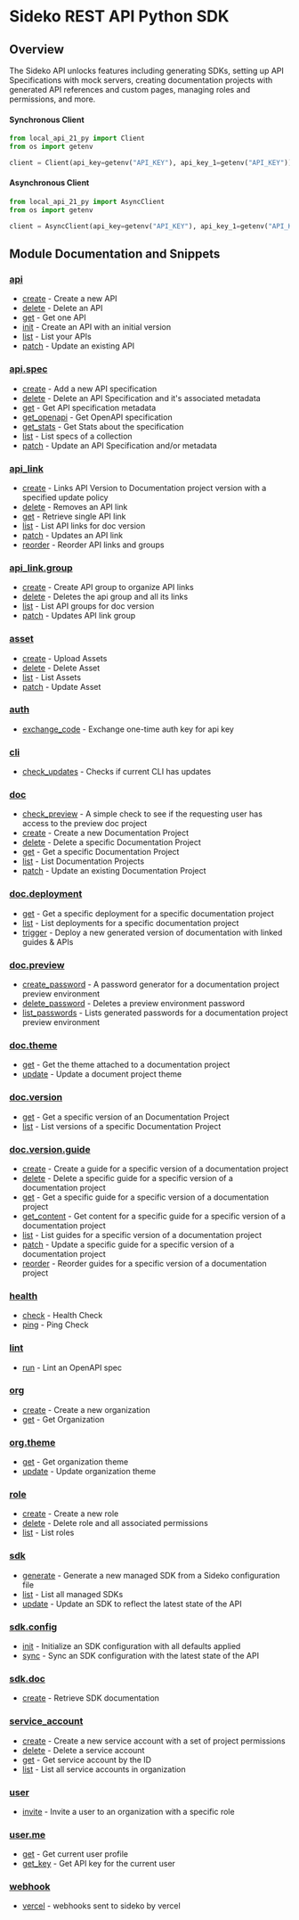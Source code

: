 
# Sideko REST API Python SDK

## Overview
The Sideko API unlocks features including generating SDKs, setting up API Specifications with mock servers, creating documentation projects with generated API references and custom pages, managing roles and permissions, and more.

#### Synchronous Client

```python
from local_api_21_py import Client
from os import getenv

client = Client(api_key=getenv("API_KEY"), api_key_1=getenv("API_KEY"))
```

#### Asynchronous Client

```python
from local_api_21_py import AsyncClient
from os import getenv

client = AsyncClient(api_key=getenv("API_KEY"), api_key_1=getenv("API_KEY"))
```

## Module Documentation and Snippets

### [api](local_api_21_py/resources/api/README.md)

* [create](local_api_21_py/resources/api/README.md#create) - Create a new API
* [delete](local_api_21_py/resources/api/README.md#delete) - Delete an API
* [get](local_api_21_py/resources/api/README.md#get) - Get one API
* [init](local_api_21_py/resources/api/README.md#init) - Create an API with an initial version
* [list](local_api_21_py/resources/api/README.md#list) - List your APIs
* [patch](local_api_21_py/resources/api/README.md#patch) - Update an existing API

### [api.spec](local_api_21_py/resources/api/spec/README.md)

* [create](local_api_21_py/resources/api/spec/README.md#create) - Add a new API specification
* [delete](local_api_21_py/resources/api/spec/README.md#delete) - Delete an API Specification and it's associated metadata
* [get](local_api_21_py/resources/api/spec/README.md#get) - Get API specification metadata
* [get_openapi](local_api_21_py/resources/api/spec/README.md#get_openapi) - Get OpenAPI specification
* [get_stats](local_api_21_py/resources/api/spec/README.md#get_stats) - Get Stats about the specification
* [list](local_api_21_py/resources/api/spec/README.md#list) - List specs of a collection
* [patch](local_api_21_py/resources/api/spec/README.md#patch) - Update an API Specification and/or metadata

### [api_link](local_api_21_py/resources/api_link/README.md)

* [create](local_api_21_py/resources/api_link/README.md#create) - Links API Version to Documentation project version with a specified update policy
* [delete](local_api_21_py/resources/api_link/README.md#delete) - Removes an API link
* [get](local_api_21_py/resources/api_link/README.md#get) - Retrieve single API link
* [list](local_api_21_py/resources/api_link/README.md#list) - List API links for doc version
* [patch](local_api_21_py/resources/api_link/README.md#patch) - Updates an API link
* [reorder](local_api_21_py/resources/api_link/README.md#reorder) - Reorder API links and groups

### [api_link.group](local_api_21_py/resources/api_link/group/README.md)

* [create](local_api_21_py/resources/api_link/group/README.md#create) - Create API group to organize API links
* [delete](local_api_21_py/resources/api_link/group/README.md#delete) - Deletes the api group and all its links
* [list](local_api_21_py/resources/api_link/group/README.md#list) - List API groups for doc version
* [patch](local_api_21_py/resources/api_link/group/README.md#patch) - Updates API link group

### [asset](local_api_21_py/resources/asset/README.md)

* [create](local_api_21_py/resources/asset/README.md#create) - Upload Assets
* [delete](local_api_21_py/resources/asset/README.md#delete) - Delete Asset
* [list](local_api_21_py/resources/asset/README.md#list) - List Assets
* [patch](local_api_21_py/resources/asset/README.md#patch) - Update Asset

### [auth](local_api_21_py/resources/auth/README.md)

* [exchange_code](local_api_21_py/resources/auth/README.md#exchange_code) - Exchange one-time auth key for api key

### [cli](local_api_21_py/resources/cli/README.md)

* [check_updates](local_api_21_py/resources/cli/README.md#check_updates) - Checks if current CLI has updates

### [doc](local_api_21_py/resources/doc/README.md)

* [check_preview](local_api_21_py/resources/doc/README.md#check_preview) - A simple check to see if the requesting user has access to the preview doc project
* [create](local_api_21_py/resources/doc/README.md#create) - Create a new Documentation Project
* [delete](local_api_21_py/resources/doc/README.md#delete) - Delete a specific Documentation Project
* [get](local_api_21_py/resources/doc/README.md#get) - Get a specific Documentation Project
* [list](local_api_21_py/resources/doc/README.md#list) - List Documentation Projects
* [patch](local_api_21_py/resources/doc/README.md#patch) - Update an existing Documentation Project

### [doc.deployment](local_api_21_py/resources/doc/deployment/README.md)

* [get](local_api_21_py/resources/doc/deployment/README.md#get) - Get a specific deployment for a specific documentation project
* [list](local_api_21_py/resources/doc/deployment/README.md#list) - List deployments for a specific documentation project
* [trigger](local_api_21_py/resources/doc/deployment/README.md#trigger) - Deploy a new generated version of documentation with linked guides & APIs

### [doc.preview](local_api_21_py/resources/doc/preview/README.md)

* [create_password](local_api_21_py/resources/doc/preview/README.md#create_password) - A password generator for a documentation project preview environment
* [delete_password](local_api_21_py/resources/doc/preview/README.md#delete_password) - Deletes a preview environment password
* [list_passwords](local_api_21_py/resources/doc/preview/README.md#list_passwords) - Lists generated passwords for a documentation project preview environment

### [doc.theme](local_api_21_py/resources/doc/theme/README.md)

* [get](local_api_21_py/resources/doc/theme/README.md#get) - Get the theme attached to a documentation project
* [update](local_api_21_py/resources/doc/theme/README.md#update) - Update a document project theme

### [doc.version](local_api_21_py/resources/doc/version/README.md)

* [get](local_api_21_py/resources/doc/version/README.md#get) - Get a specific version of an Documentation Project
* [list](local_api_21_py/resources/doc/version/README.md#list) - List versions of a specific Documentation Project

### [doc.version.guide](local_api_21_py/resources/doc/version/guide/README.md)

* [create](local_api_21_py/resources/doc/version/guide/README.md#create) - Create a guide for a specific version of a documentation project
* [delete](local_api_21_py/resources/doc/version/guide/README.md#delete) - Delete a specific guide for a specific version of a documentation project
* [get](local_api_21_py/resources/doc/version/guide/README.md#get) - Get a specific guide for a specific version of a documentation project
* [get_content](local_api_21_py/resources/doc/version/guide/README.md#get_content) - Get content for a specific guide for a specific version of a documentation project
* [list](local_api_21_py/resources/doc/version/guide/README.md#list) - List guides for a specific version of a documentation project
* [patch](local_api_21_py/resources/doc/version/guide/README.md#patch) - Update a specific guide for a specific version of a documentation project
* [reorder](local_api_21_py/resources/doc/version/guide/README.md#reorder) - Reorder guides for a specific version of a documentation project

### [health](local_api_21_py/resources/health/README.md)

* [check](local_api_21_py/resources/health/README.md#check) - Health Check
* [ping](local_api_21_py/resources/health/README.md#ping) - Ping Check

### [lint](local_api_21_py/resources/lint/README.md)

* [run](local_api_21_py/resources/lint/README.md#run) - Lint an OpenAPI spec

### [org](local_api_21_py/resources/org/README.md)

* [create](local_api_21_py/resources/org/README.md#create) - Create a new organization
* [get](local_api_21_py/resources/org/README.md#get) - Get Organization

### [org.theme](local_api_21_py/resources/org/theme/README.md)

* [get](local_api_21_py/resources/org/theme/README.md#get) - Get organization theme
* [update](local_api_21_py/resources/org/theme/README.md#update) - Update organization theme

### [role](local_api_21_py/resources/role/README.md)

* [create](local_api_21_py/resources/role/README.md#create) - Create a new role
* [delete](local_api_21_py/resources/role/README.md#delete) - Delete role and all associated permissions
* [list](local_api_21_py/resources/role/README.md#list) - List roles

### [sdk](local_api_21_py/resources/sdk/README.md)

* [generate](local_api_21_py/resources/sdk/README.md#generate) - Generate a new managed SDK from a Sideko configuration file
* [list](local_api_21_py/resources/sdk/README.md#list) - List all managed SDKs
* [update](local_api_21_py/resources/sdk/README.md#update) - Update an SDK to reflect the latest state of the API

### [sdk.config](local_api_21_py/resources/sdk/config/README.md)

* [init](local_api_21_py/resources/sdk/config/README.md#init) - Initialize an SDK configuration with all defaults applied
* [sync](local_api_21_py/resources/sdk/config/README.md#sync) - Sync an SDK configuration with the latest state of the API

### [sdk.doc](local_api_21_py/resources/sdk/doc/README.md)

* [create](local_api_21_py/resources/sdk/doc/README.md#create) - Retrieve SDK documentation

### [service_account](local_api_21_py/resources/service_account/README.md)

* [create](local_api_21_py/resources/service_account/README.md#create) - Create a new service account with a set of project permissions
* [delete](local_api_21_py/resources/service_account/README.md#delete) - Delete a service account
* [get](local_api_21_py/resources/service_account/README.md#get) - Get service account by the ID
* [list](local_api_21_py/resources/service_account/README.md#list) - List all service accounts in organization

### [user](local_api_21_py/resources/user/README.md)

* [invite](local_api_21_py/resources/user/README.md#invite) - Invite a user to an organization with a specific role

### [user.me](local_api_21_py/resources/user/me/README.md)

* [get](local_api_21_py/resources/user/me/README.md#get) - Get current user profile
* [get_key](local_api_21_py/resources/user/me/README.md#get_key) - Get API key for the current user

### [webhook](local_api_21_py/resources/webhook/README.md)

* [vercel](local_api_21_py/resources/webhook/README.md#vercel) - webhooks sent to sideko by vercel

<!-- MODULE DOCS END -->
